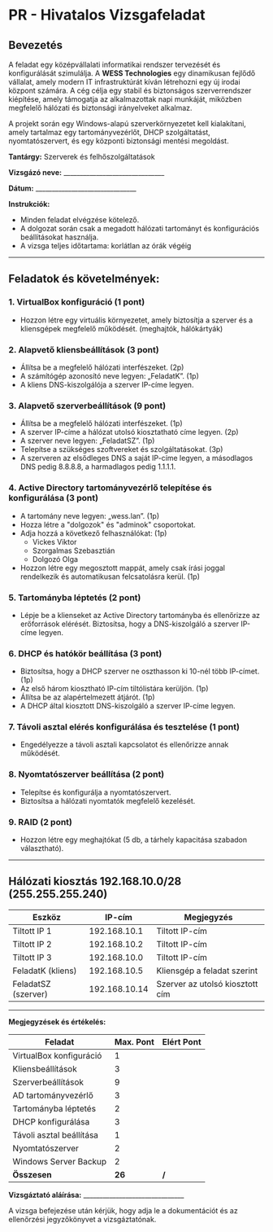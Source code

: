# **PR - Hivatalos Vizsgafeladat**

## **Bevezetés**

A feladat egy középvállalati informatikai rendszer tervezését és konfigurálását szimulálja. A **WESS Technologies** egy dinamikusan fejlődő vállalat, amely modern IT infrastruktúrát kíván létrehozni egy új irodai központ számára. A cég célja egy stabil és biztonságos szerverrendszer kiépítése, amely támogatja az alkalmazottak napi munkáját, miközben megfelelő hálózati és biztonsági irányelveket alkalmaz.

A projekt során egy Windows-alapú szerverkörnyezetet kell kialakítani, amely tartalmaz egy tartományvezérlőt, DHCP szolgáltatást, nyomtatószervert, és egy központi biztonsági mentési megoldást. 

**Tantárgy:** Szerverek és felhőszolgáltatások

**Vizsgázó neve:**  _______________________________

**Dátum:**  _______________________________

**Instrukciók:**

- Minden feladat elvégzése kötelező.
- A dolgozat során csak a megadott hálózati tartományt és konfigurációs beállításokat használja.
- A vizsga teljes időtartama: korlátlan az órák végéig

---

## **Feladatok és követelmények:**

### **1. VirtualBox konfiguráció (1 pont)**
- Hozzon létre egy virtuális környezetet, amely biztosítja a szerver és a kliensgépek megfelelő működését. (meghajtók, hálókártyák)

### **2. Alapvető kliensbeállítások (3 pont)**
- Állítsa be a megfelelő hálózati interfészeket. (2p)
- A számítógép azonosító neve legyen: „FeladatK”. (1p)
- A kliens DNS-kiszolgálója a szerver IP-címe legyen.

### **3. Alapvető szerverbeállítások (9 pont)**
- Állítsa be a megfelelő hálózati interfészeket. (1p)
- A szerver IP-címe a hálózat utolsó kiosztatható címe legyen. (2p)
- A szerver neve legyen: „FeladatSZ”. (1p)
- Telepítse a szükséges szoftvereket és szolgáltatásokat. (3p)
- A szerveren az elsődleges DNS a saját IP-címe legyen, a másodlagos DNS pedig 8.8.8.8, a harmadlagos pedig 1.1.1.1.

### **4. Active Directory tartományvezérlő telepítése és konfigurálása (3 pont)**
- A tartomány neve legyen: „wess.lan”. (1p)
- Hozza létre a "dolgozok" és "adminok" csoportokat.
- Adja hozzá a következő felhasználókat: (1p)
  - Vickes Viktor
  - Szorgalmas Szebasztián
  - Dolgozó Olga
- Hozzon létre egy megosztott mappát, amely csak írási joggal rendelkezik és automatikusan felcsatolásra kerül. (1p)

### **5. Tartományba léptetés (2 pont)**
- Lépje be a klienseket az Active Directory tartományba és ellenőrizze az erőforrások elérését. Biztosítsa, hogy a DNS-kiszolgáló a szerver IP-címe legyen.

### **6. DHCP és hatókör beállítása (3 pont)**
- Biztosítsa, hogy a DHCP szerver ne oszthasson ki 10-nél több IP-címet. (1p)
- Az első három kiosztható IP-cím tiltólistára kerüljön. (1p)
- Állítsa be az alapértelmezett átjárót. (1p)
- A DHCP által kiosztott DNS-kiszolgáló a szerver IP-címe legyen.

### **7. Távoli asztal elérés konfigurálása és tesztelése (1 pont)**
- Engedélyezze a távoli asztali kapcsolatot és ellenőrizze annak működését.

### **8. Nyomtatószerver beállítása (2 pont)**
- Telepítse és konfigurálja a nyomtatószervert.
- Biztosítsa a hálózati nyomtatók megfelelő kezelését.

### **9. RAID (2 pont)**
- Hozzon létre egy meghajtókat (5 db, a tárhely kapacitása szabadon választható).

---

## **Hálózati kiosztás 192.168.10.0/28 (255.255.255.240)**

| Eszköz              | IP-cím        | Megjegyzés                      |
| ------------------- | ------------- | ------------------------------- |
| Tiltott IP 1        | 192.168.10.1  | Tiltott IP-cím                  |
| Tiltott IP 2        | 192.168.10.2  | Tiltott IP-cím                  |
| Tiltott IP 3        | 192.168.10.0  | Tiltott IP-cím                  |
| FeladatK (kliens)   | 192.168.10.5  | Kliensgép a feladat szerint     |
| FeladatSZ (szerver) | 192.168.10.14 | Szerver az utolsó kiosztott cím |

---

**Megjegyzések és értékelés:**

| Feladat                  | Max. Pont | Elért Pont |
| ------------------------ | --------- | ---------- |
| VirtualBox konfiguráció  | 1         |            |
| Kliensbeállítások        | 3         |            |
| Szerverbeállítások       | 9         |            |
| AD tartományvezérlő      | 3         |            |
| Tartományba léptetés     | 2         |            |
| DHCP konfigurálása       | 3         |            |
| Távoli asztal beállítása | 1         |            |
| Nyomtatószerver          | 2         |            |
| Windows Server Backup    | 2         |            |
| **Összesen**             | **26**    | **/**      |

**Vizsgáztató aláírása:** _______________________________

A vizsga befejezése után kérjük, hogy adja le a dokumentációt és az ellenőrzési jegyzőkönyvet a vizsgáztatónak.
